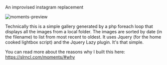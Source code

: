 An improvised instagram replacement

![moments-preview](https://user-images.githubusercontent.com/10632534/210153134-c1a9b9c3-9c2a-44fb-a54b-67a7f18bc280.gif)

Technically this is a simple gallery generated by a php foreach loop that displays all the images from a local folder. The images are sorted by date (in the filename) to list from most recent to oldest. It uses Jquery (for the home cooked lightbox script) and the Jquery Lazy plugin. It's that simple.

You can read more about the reasons why I built this here: https://slrncl.com/moments/#why
